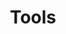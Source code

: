 ---
title: Tools
title_meta: Tools and Additional Products on the Linode Platform
description: "Linode offers robust developer tools to make it easy to manage your infrastructure."
---